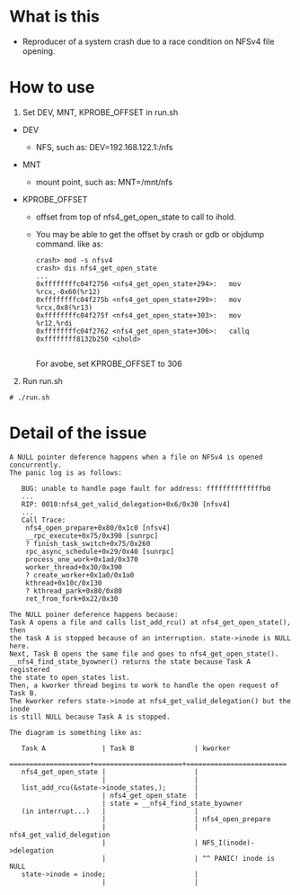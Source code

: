 # What is this

- Reproducer of a system crash due to a race condition on NFSv4 file opening.

# How to use

1. Set DEV, MNT, KPROBE_OFFSET in run.sh

  - DEV
    - NFS, such as: DEV=192.168.122.1:/nfs

  - MNT
    - mount point, such as: MNT=/mnt/nfs

  - KPROBE_OFFSET
    - offset from top of nfs4_get_open_state to call to ihold.
    - You may be able to get the offset by crash or gdb or objdump command.
       like as:
                   
        ```
        crash> mod -s nfsv4
        crash> dis nfs4_get_open_state
        ...
        0xffffffffc04f2756 <nfs4_get_open_state+294>:   mov    %rcx,-0x60(%r12)
        0xffffffffc04f275b <nfs4_get_open_state+299>:   mov    %rcx,0x8(%r13)
        0xffffffffc04f275f <nfs4_get_open_state+303>:   mov    %r12,%rdi
        0xffffffffc04f2762 <nfs4_get_open_state+306>:   callq  0xffffffff8132b250 <ihold>
                   
        ```
        For avobe, set KPROBE_OFFSET to 306

2. Run run.sh
  ```
  # ./run.sh
  ```

# Detail of the issue
```
A NULL pointer deference happens when a file on NFSv4 is opened concurrently.
The panic log is as follows:

   BUG: unable to handle page fault for address: ffffffffffffffb0
   ...
   RIP: 0010:nfs4_get_valid_delegation+0x6/0x30 [nfsv4]
   ...
   Call Trace:
    nfs4_open_prepare+0x80/0x1c0 [nfsv4]
    __rpc_execute+0x75/0x390 [sunrpc]
    ? finish_task_switch+0x75/0x260
    rpc_async_schedule+0x29/0x40 [sunrpc]
    process_one_work+0x1ad/0x370
    worker_thread+0x30/0x390
    ? create_worker+0x1a0/0x1a0
    kthread+0x10c/0x130
    ? kthread_park+0x80/0x80
    ret_from_fork+0x22/0x30

The NULL poiner deference happens because:
Task A opens a file and calls list_add_rcu() at nfs4_get_open_state(), then
the task A is stopped because of an interruption. state->inode is NULL here.
Next, Task B opens the same file and goes to nfs4_get_open_state().
__nfs4_find_state_byowner() returns the state because Task A registered
the state to open_states list.
Then, a kworker thread begins to work to handle the open request of Task B.
The kworker refers state->inode at nfs4_get_valid_delegation() but the inode
is still NULL because Task A is stopped.

The diagram is something like as:

   Task A              | Task B               | kworker
   ====================+======================+=========================
   nfs4_get_open_state |                      |
                       |                      |
   list_add_rcu(&state->inode_states,);       |
                       | nfs4_get_open_state  |
                       | state = __nfs4_find_state_byowner 
   (in interrupt...)   |                      |
                       |                      | nfs4_open_prepare
                       |                      | nfs4_get_valid_delegation
                       |                      | NFS_I(inode)->delegation
                       |                      | ^^ PANIC! inode is NULL
   state->inode = inode;                      |
                       |                      |
```
